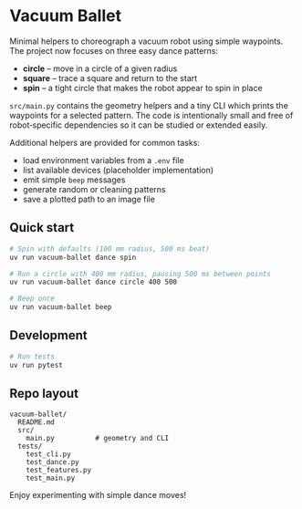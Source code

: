 # Vacuum Ballet

Minimal helpers to choreograph a vacuum robot using simple waypoints.
The project now focuses on three easy dance patterns:

- **circle** – move in a circle of a given radius
- **square** – trace a square and return to the start
- **spin** – a tight circle that makes the robot appear to spin in place

`src/main.py` contains the geometry helpers and a tiny CLI which prints the
waypoints for a selected pattern. The code is intentionally small and free of
robot‑specific dependencies so it can be studied or extended easily.

Additional helpers are provided for common tasks:

- load environment variables from a ``.env`` file
- list available devices (placeholder implementation)
- emit simple ``beep`` messages
- generate random or cleaning patterns
- save a plotted path to an image file

## Quick start

```bash
# Spin with defaults (100 mm radius, 500 ms beat)
uv run vacuum-ballet dance spin

# Run a circle with 400 mm radius, pausing 500 ms between points
uv run vacuum-ballet dance circle 400 500

# Beep once
uv run vacuum-ballet beep
```

## Development

```bash
# Run tests
uv run pytest
```

## Repo layout

```
vacuum-ballet/
  README.md
  src/
    main.py          # geometry and CLI
  tests/
    test_cli.py
    test_dance.py
    test_features.py
    test_main.py
```

Enjoy experimenting with simple dance moves!
